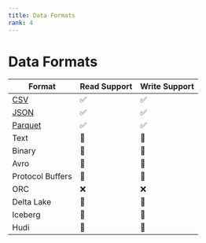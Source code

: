 ```yaml
---
title: Data Formats
rank: 4
---
```


# Data Formats

| Format               | Read Support       | Write Support      |
| -------------------- | ------------------ | ------------------ |
| [CSV](./csv)         | :white_check_mark: | :white_check_mark: |
| [JSON](./json)       | :white_check_mark: | :white_check_mark: |
| [Parquet](./parquet) | :white_check_mark: | :white_check_mark: |
| Text                 | :construction:     | :construction:     |
| Binary               | :construction:     | :construction:     |
| Avro                 | :construction:     | :construction:     |
| Protocol Buffers     | :construction:     | :construction:     |
| ORC                  | :x:                | :x:                |
| Delta Lake           | :construction:     | :construction:     |
| Iceberg              | :construction:     | :construction:     |
| Hudi                 | :construction:     | :construction:     |
